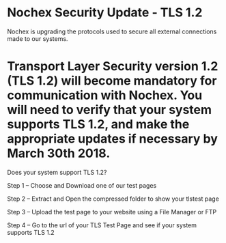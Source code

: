 Nochex Security Update - TLS 1.2
================

Nochex is upgrading the protocols used to secure all external connections made to our systems.

Transport Layer Security version 1.2 (TLS 1.2) will become mandatory for communication with Nochex. You will need to verify that your system supports TLS 1.2, and make the appropriate updates if necessary by March 30th 2018.
=========================

Does your system support TLS 1.2?

Step 1 – Choose and Download one of our test pages

Step 2 – Extract and Open the compressed folder to show your tlstest page

Step 3 – Upload the test page to your website using a File Manager or FTP

Step 4 – Go to the url of your TLS Test Page and see if your system supports TLS 1.2

